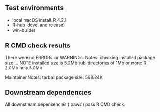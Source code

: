 ## Test environments

* local macOS install, R 4.2.1
* R-hub (devel and release)
* win-builder

## R CMD check results

There were no ERRORs, or WARNINGs.
Notes:
checking installed package size ... NOTE
  installed size is  5.2Mb
  sub-directories of 1Mb or more:
    R      2.0Mb
    help   3.0Mb

Maintainer Notes: tarball package size:  568.24K

## Downstream dependencies

All downstream dependencies ('paws') pass R CMD check.
